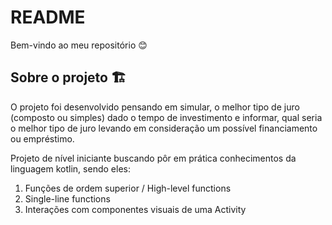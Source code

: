 # README 

Bem-vindo ao meu repositório 😊

## Sobre o projeto 🏗

O projeto foi desenvolvido pensando em simular, o melhor tipo de juro (composto ou simples) dado o tempo de investimento e informar, qual seria o melhor tipo de juro levando em consideração um possível financiamento ou empréstimo.

Projeto de nível iniciante buscando pôr em prática conhecimentos da linguagem kotlin, sendo eles:

1. Funções de ordem superior / High-level functions
2. Single-line functions 
3. Interações com componentes visuais de uma Activity
